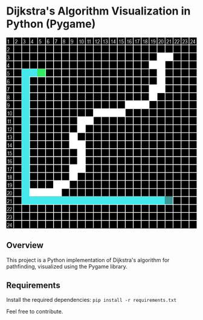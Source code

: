 # Dijkstra's Algorithm Visualization in Python (Pygame)

![Dijkstra's Algorithm Visualization](screenshots/screenshot1.png)

## Overview

This project is a Python implementation of Dijkstra's algorithm for pathfinding, visualized using the Pygame library.

## Requirements

Install the required dependencies: `pip install -r requirements.txt`

Feel free to contribute.